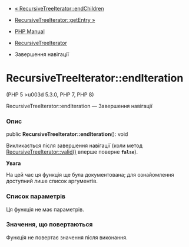 - [«
RecursiveTreeIterator::endChildren](recursivetreeiterator.endchildren.md)
- [RecursiveTreeIterator::getEntry
»](recursivetreeiterator.getentry.md)

- [PHP Manual](index.md)
- [RecursiveTreeIterator](class.recursivetreeiterator.md)
- Завершення навігації

# RecursiveTreeIterator::endIteration

(PHP 5 \>u003d 5.3.0, PHP 7, PHP 8)

RecursiveTreeIterator::endIteration — Завершення навігації

### Опис

public **RecursiveTreeIterator::endIteration**(): void

Викликається після завершення навігації (коли метод
[RecursiveTreeIterator::valid()](recursivetreeiterator.valid.md)
вперше поверне **`false`**).

**Увага**

На цей час ця функція ще була документована; для
ознайомлення доступний лише список аргументів.

### Список параметрів

Ця функція не має параметрів.

### Значення, що повертаються

Функція не повертає значення після виконання.

